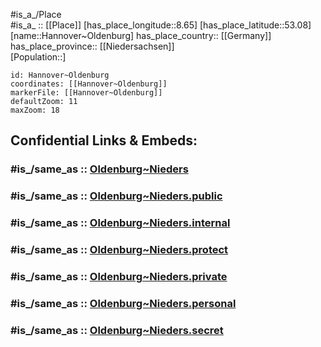 ﻿---
confidential: public
isDeleted: false
location:
- 53.08
- 8.65
mapmarker: city
mapzoom:
- 7
- 12
SpocWebEntityId: 30761
tags:
- geo/City
type: City
---

#is_a_/Place  
#is_a_ :: [[Place]] 
[has_place_longitude::8.65] 
[has_place_latitude::53.08] 
[name::Hannover~Oldenburg] 
has_place_country:: [[Germany]]  
has_place_province:: [[Niedersachsen]]  
[Population::] 



```leaflet
id: Hannover~Oldenburg
coordinates: [[Hannover~Oldenburg]] 
markerFile: [[Hannover~Oldenburg]] 
defaultZoom: 11 
maxZoom: 18
```


## Confidential Links & Embeds: 

### #is_/same_as :: [Oldenburg~Nieders](/_Standards/Earth/Continent/Europe/Europe~Central/Germany/Germany~West/Niedersachsen/counties~Niedersachsen/Oldenburg~Nieders.md) 

### #is_/same_as :: [Oldenburg~Nieders.public](/_public/Earth/Continent/Europe/Europe~Central/Germany/Germany~West/Niedersachsen/counties~Niedersachsen/Oldenburg~Nieders.public.md) 

### #is_/same_as :: [Oldenburg~Nieders.internal](/_internal/Earth/Continent/Europe/Europe~Central/Germany/Germany~West/Niedersachsen/counties~Niedersachsen/Oldenburg~Nieders.internal.md) 

### #is_/same_as :: [Oldenburg~Nieders.protect](/_protect/Earth/Continent/Europe/Europe~Central/Germany/Germany~West/Niedersachsen/counties~Niedersachsen/Oldenburg~Nieders.protect.md) 

### #is_/same_as :: [Oldenburg~Nieders.private](/_private/Earth/Continent/Europe/Europe~Central/Germany/Germany~West/Niedersachsen/counties~Niedersachsen/Oldenburg~Nieders.private.md) 

### #is_/same_as :: [Oldenburg~Nieders.personal](/_personal/Earth/Continent/Europe/Europe~Central/Germany/Germany~West/Niedersachsen/counties~Niedersachsen/Oldenburg~Nieders.personal.md) 

### #is_/same_as :: [Oldenburg~Nieders.secret](/_secret/Earth/Continent/Europe/Europe~Central/Germany/Germany~West/Niedersachsen/counties~Niedersachsen/Oldenburg~Nieders.secret.md)


